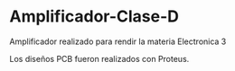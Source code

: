 # Amplificador-Clase-D
Amplificador realizado para rendir la materia Electronica 3

Los diseños PCB fueron realizados con Proteus.
